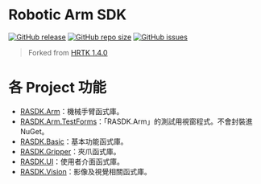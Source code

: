# Robotic Arm SDK

[![GitHub release](https://img.shields.io/github/release/nfu-irs-lab/robotic-arm-sdk.svg)](https://github.com/nfu-irs-lab/robotic-arm-sdk/releases)
[![GitHub repo size](https://img.shields.io/github/repo-size/nfu-irs-lab/robotic-arm-sdk)](https://github.com/nfu-irs-lab/robotic-arm-sdk)
[![GitHub issues](https://img.shields.io/github/issues/nfu-irs-lab/robotic-arm-sdk.svg)](https://github.com/nfu-irs-lab/robotic-arm-sdk/issues)

> Forked from [HRTK 1.4.0](https://github.com/nfu-irs-lab/hiwinrobot-toolkit/releases/tag/v1.4.0)

# 各 Project 功能

- [RASDK.Arm](/RASDK.Arm)：機械手臂函式庫。
- [RASDK.Arm.TestForms](/RASDK.Arm.TestForms)：「RASDK.Arm」的測試用視窗程式。不會封裝進 NuGet。
- [RASDK.Basic](/RASDK.Basic)：基本功能函式庫。
- [RASDK.Gripper](/RASDK.Gripper)：夾爪函式庫。
- [RASDK.UI](/RASDK.UI)：使用者介面函式庫。
- [RASDK.Vision](/RASDK.Vision)：影像及視覺相關函式庫。
